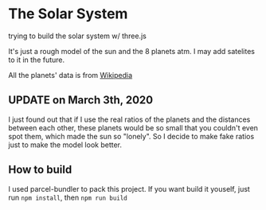 # The Solar System
 trying to build the solar system w/ three.js

It's just a rough model of the sun and the 8 planets atm.
I may add satelites to it in the future.

All the planets' data is from [Wikipedia](https://en.wikipedia.org/wiki/Solar_System)

## UPDATE on March 3th, 2020
I just found out that if I use the real ratios of the planets and the distances between each other, these planets would be so small that you couldn't even spot them, which made the sun so "lonely". So I decide to make fake ratios just to make the model look better.

## How to build
I used parcel-bundler to pack this project. 
If you want build it youself, just run `npm install`, then `npm run build`